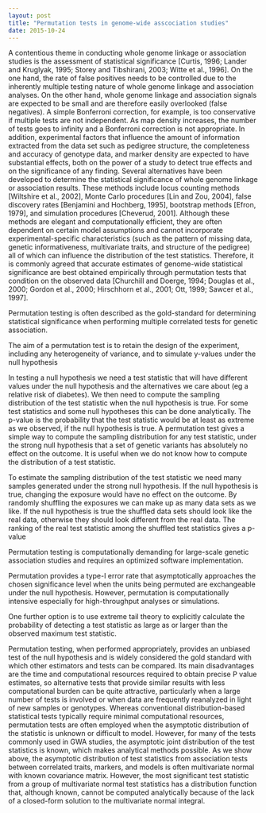 ```yaml
---
layout: post
title: "Permutation tests in genome-wide asscociation studies"
date: 2015-10-24
---
```

A contentious theme in conducting whole genome
linkage or association studies is the assessment of statistical
significance [Curtis, 1996; Lander and Kruglyak, 1995;
Storey and Tibshirani, 2003; Witte et al., 1996]. On the one
hand, the rate of false positives needs to be controlled due
to the inherently multiple testing nature of whole genome
linkage and association analyses. On the other hand, whole
genome linkage and association signals are expected to be
small and are therefore easily overlooked (false negatives).
A simple Bonferroni correction, for example, is too
conservative if multiple tests are not independent. As
map density increases, the number of tests goes to infinity
and a Bonferroni correction is not appropriate. In addition,
experimental factors that influence the amount of information
extracted from the data set such as pedigree structure,
the completeness and accuracy of genotype data, and
marker density are expected to have substantial effects,
both on the power of a study to detect true effects and on
the significance of any finding. Several alternatives have
been developed to determine the statistical significance of
whole genome linkage or association results. These methods
include locus counting methods [Wiltshire et al., 2002],
Monte Carlo procedures [Lin and Zou, 2004], false
discovery rates [Benjamini and Hochberg, 1995], bootstrap
methods [Efron, 1979], and simulation procedures
[Cheverud, 2001]. Although these methods are elegant
and computationally efficient, they are often dependent on
certain model assumptions and cannot incorporate experimental-specific
characteristics (such as the pattern of
missing data, genetic informativeness, multivariate traits,
and structure of the pedigree) all of which can influence the
distribution of the test statistics. Therefore, it is commonly
agreed that accurate estimates of genome-wide statistical
significance are best obtained empirically through permutation
tests that condition on the observed data [Churchill and Doerge, 1994; Douglas et al., 2000; Gordon et al., 2000;
Hirschhorn et al., 2001; Ott, 1999; Sawcer et al., 1997].

Permutation testing is often described as the gold-standard for determining statistical significance when performing multiple correlated tests for genetic association.  

The aim of a permutation test is to retain the
design of the experiment, including any heterogeneity of
variance, and to simulate y-values under the null hypothesis

In testing a null hypothesis we need a test statistic that will have different values under the null hypothesis and the alternatives we care about (eg a relative risk of diabetes). We then need to compute the sampling distribution of the test statistic when the null hypothesis is true. For some test statistics and some null hypotheses this can be done analytically. The p-value is the probability that the test statistic would be at least as extreme as we observed, if the null hypothesis is true. A permutation test gives a simple way to compute the sampling distribution for any test statistic, under the strong null hypothesis that a set of genetic variants has absolutely no effect on the outcome. It is useful when we do not know how to compute the distribution of a test statistic.

To estimate the sampling distribution of the test statistic we need many samples generated under the strong null hypothesis. If the null hypothesis is true, changing the exposure would have no effect on the outcome. By randomly shuffling the exposures we can make up as many data sets as we like. If the null hypothesis is true the shuffled data sets should look like the real data, otherwise they should look different from the real data. The ranking of the real test statistic among the shuffled test statistics gives a p-value

Permutation testing is computationally demanding for
large-scale genetic association studies and requires an
optimized software implementation.

Permutation provides a type-I error rate that asymptotically approaches the chosen significance level when the units being permuted are exchangeable under the null hypothesis. However, permutation is computationally intensive especially for high-throughput analyses or simulations.

One further option is to use extreme tail theory to explicitly calculate the probability of detecting a test statistic as large as or larger than the observed maximum test statistic.

Permutation testing, when performed appropriately, provides
an unbiased test of the null hypothesis and is widely
considered the gold standard with which other estimators
and tests can be compared. Its main disadvantages are the
time and computational resources required to obtain precise
P value estimates, so alternative tests that provide
similar results with less computational burden can be
quite attractive, particularly when a large number of tests
is involved or when data are frequently reanalyzed in light
of new samples or genotypes.
Whereas conventional distribution-based statistical tests
typically require minimal computational resources, permutation
tests are often employed when the asymptotic distribution
of the statistic is unknown or difficult to model.
However, for many of the tests commonly used in GWA
studies, the asymptotic joint distribution of the test statistics
is known, which makes analytical methods possible.
As we show above, the asymptotic distribution of test
statistics from association tests between correlated traits,
markers, and models is often multivariate normal with
known covariance matrix. However, the most significant
test statistic from a group of multivariate normal test statistics
has a distribution function that, although known,
cannot be computed analytically because of the lack of a
closed-form solution to the multivariate normal integral.

